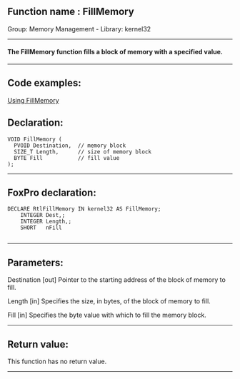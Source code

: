 
## Function name : FillMemory
Group: Memory Management - Library: kernel32    
***  


#### The FillMemory function fills a block of memory with a specified value.
***  


## Code examples:
[Using FillMemory](../../samples/sample_198.md)  

## Declaration:
```foxpro  
VOID FillMemory (
  PVOID Destination,  // memory block
  SIZE_T Length,      // size of memory block
  BYTE Fill           // fill value
);  
```  
***  


## FoxPro declaration:
```foxpro  
DECLARE RtlFillMemory IN kernel32 AS FillMemory;
	INTEGER Dest,;
	INTEGER Length,;
	SHORT   nFill
  
```  
***  


## Parameters:
Destination 
[out] Pointer to the starting address of the block of memory to fill. 

Length 
[in] Specifies the size, in bytes, of the block of memory to fill. 

Fill 
[in] Specifies the byte value with which to fill the memory block.   
***  


## Return value:
This function has no return value.   
***  

